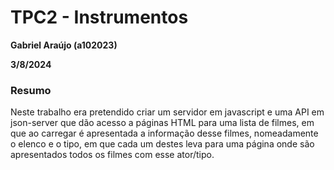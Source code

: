 # TPC2 - Instrumentos
**Gabriel Araújo (a102023)**

**3/8/2024**

### Resumo
Neste trabalho era pretendido criar um servidor em javascript e uma API em json-server que dão acesso a páginas HTML para uma lista de filmes, em que ao carregar é apresentada a informação desse filmes, nomeadamente o elenco e o tipo, em que cada um destes leva para uma página onde são apresentados todos os filmes com esse ator/tipo.